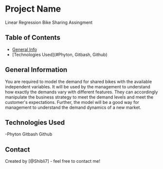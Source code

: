 # Project Name
Linear Regression Bike Sharing Assingment


## Table of Contents
* [General Info](#general-information)
* [Technologies Used](#Phyton, Gitbash, Github)


## General Information
You are required to model the demand for shared bikes with the available independent variables. It will be used by the management to understand how exactly the demands vary with different features. They can accordingly manipulate the business strategy to meet the demand levels and meet the customer's expectations. Further, the model will be a good way for management to understand the demand dynamics of a new market. 

## Technologies Used
-Phyton
Gitbash
Github



## Contact
Created by [@Shibli7] - feel free to contact me!
